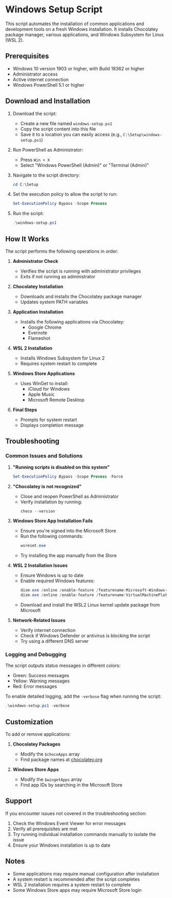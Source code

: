 # Windows Setup Script

This script automates the installation of common applications and development tools on a fresh Windows installation. It installs Chocolatey package manager, various applications, and Windows Subsystem for Linux (WSL 2).

## Prerequisites

- Windows 10 version 1903 or higher, with Build 18362 or higher
- Administrator access
- Active internet connection
- Windows PowerShell 5.1 or higher

## Download and Installation

1. Download the script:
   - Create a new file named `windows-setup.ps1`
   - Copy the script content into this file
   - Save it to a location you can easily access (e.g., `C:\Setup\windows-setup.ps1`)

2. Run PowerShell as Administrator:
   - Press `Win + X`
   - Select "Windows PowerShell (Admin)" or "Terminal (Admin)"

3. Navigate to the script directory:
   ```powershell
   cd C:\Setup
   ```

4. Set the execution policy to allow the script to run:
   ```powershell
   Set-ExecutionPolicy Bypass -Scope Process
   ```

5. Run the script:
   ```powershell
   .\windows-setup.ps1
   ```

## How It Works

The script performs the following operations in order:

1. **Administrator Check**
   - Verifies the script is running with administrator privileges
   - Exits if not running as administrator

2. **Chocolatey Installation**
   - Downloads and installs the Chocolatey package manager
   - Updates system PATH variables

3. **Application Installation**
   - Installs the following applications via Chocolatey:
     - Google Chrome
     - Evernote
     - Flameshot

4. **WSL 2 Installation**
   - Installs Windows Subsystem for Linux 2
   - Requires system restart to complete

5. **Windows Store Applications**
   - Uses WinGet to install:
     - iCloud for Windows
     - Apple Music
     - Microsoft Remote Desktop

6. **Final Steps**
   - Prompts for system restart
   - Displays completion message

## Troubleshooting

### Common Issues and Solutions

1. **"Running scripts is disabled on this system"**
   ```powershell
   Set-ExecutionPolicy Bypass -Scope Process -Force
   ```

2. **"Chocolatey is not recognized"**
   - Close and reopen PowerShell as Administrator
   - Verify installation by running:
     ```powershell
     choco --version
     ```

3. **Windows Store App Installation Fails**
   - Ensure you're signed into the Microsoft Store
   - Run the following commands:
     ```powershell
     wsreset.exe
     ```
   - Try installing the app manually from the Store

4. **WSL 2 Installation Issues**
   - Ensure Windows is up to date
   - Enable required Windows features:
     ```powershell
     dism.exe /online /enable-feature /featurename:Microsoft-Windows-Subsystem-Linux /all /norestart
     dism.exe /online /enable-feature /featurename:VirtualMachinePlatform /all /norestart
     ```
   - Download and install the WSL2 Linux kernel update package from Microsoft

5. **Network-Related Issues**
   - Verify internet connection
   - Check if Windows Defender or antivirus is blocking the script
   - Try using a different DNS server

### Logging and Debugging

The script outputs status messages in different colors:
- Green: Success messages
- Yellow: Warning messages
- Red: Error messages

To enable detailed logging, add the `-verbose` flag when running the script:
```powershell
.\windows-setup.ps1 -verbose
```

## Customization

To add or remove applications:

1. **Chocolatey Packages**
   - Modify the `$chocoApps` array
   - Find package names at [chocolatey.org](https://chocolatey.org/packages)

2. **Windows Store Apps**
   - Modify the `$wingetApps` array
   - Find app IDs by searching in the Microsoft Store

## Support

If you encounter issues not covered in the troubleshooting section:

1. Check the Windows Event Viewer for error messages
2. Verify all prerequisites are met
3. Try running individual installation commands manually to isolate the issue
4. Ensure your Windows installation is up to date

## Notes

- Some applications may require manual configuration after installation
- A system restart is recommended after the script completes
- WSL 2 installation requires a system restart to complete
- Some Windows Store apps may require Microsoft Store login
